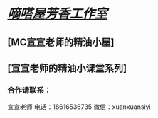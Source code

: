 # [***嘀嗒屋芳香工作室***](main/index.html)

## [MC宣宣老师的精油小屋]

## [宣宣老师的精油小课堂系列]

### 合作请联系：
宣宣老师 
电话：18616536735
微信：xuanxuansiyi
